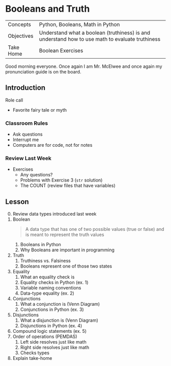 # Booleans and Truth

| | |
| --- | ---
| Concepts | Python, Booleans, Math in Python
| Objectives | Understand what a boolean (truthiness) is and understand how to use math to evaluate truthiness
| Take Home | Boolean Exercises

Good morning everyone. Once again I am Mr. McElwee and once again my pronunciation guide is on the board.

## Introduction

Role call
- Favorite fairy tale or myth

### Classroom Rules
- Ask questions
- Interrupt me
- Computers are for code, not for notes

### Review Last Week

- Exercises
    - Any questions?
    - Problems with Exercise 3 (`str` solution)
    - The COUNT (review files that have variables)

## Lesson

0. Review data types introduced last week
1. Boolean
    > A data type that has one of two possible values (true or false) and is meant to represent the truth values
    1. Booleans in Python
    2. Why Booleans are important in programming
2. Truth
    1. Truthiness vs. Falsiness
    2. Booleans represent one of those two states
3. Equality
    1. What an equality check is
    2. Equality checks in Python (ex. 1)
    3. Variable naming conventions
    4. Data-type equality (ex. 2)
4. Conjunctions
    1. What a conjunction is (Venn Diagram)
    2. Conjunctions in Python (ex. 3)
5. Disjunctions
    1. What a disjunction is (Venn Diagram)
    2. Disjunctions in Python (ex. 4)
6. Compound logic statements (ex. 5)
7. Order of operations (PEMDAS)
    1. Left side resolves just like math
    2. Right side resolves just like math
    3. Checks types
8. Explain take-home
